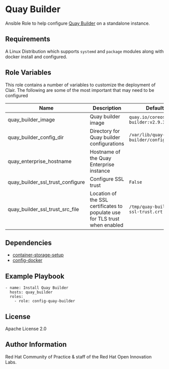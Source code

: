 # Quay Builder

Ansible Role to help configure [Quay Builder](https://coreos.com/quay-enterprise/docs/latest/build-support.html) on a standalone instance.

## Requirements

A Linux Distribution which supports `systemd` and `package` modules along with docker install and configured.

## Role Variables

This role contains a number of variables to customize the deployment of Clair. The following are some of the most important that may need to be configured

| Name | Description | Default|
|---|---|---|
|quay_builder_image|Quay builder image|`quay.io/coreos/quay-builder:v2.9.3`|
|quay_builder_config_dir|Directory for Quay builder configurations| `/var/lib/quay-builder/config`| 
|quay_enterprise_hostname|Hostname of the Quay Enterprise instance| |
|quay_builder_ssl_trust_configure|Configure SSL trust|`False`|
|quay_builder_ssl_trust_src_file|Location of the SSL certificates to populate use for TLS trust when enabled|`/tmp/quay-builder-ssl-trust.crt`|


## Dependencies

* [container-storage-setup](../config-container-storage-setup)
* [config-docker](../config-docker)


## Example Playbook

```
- name: Install Quay Builder
  hosts: quay_builder
  roles:
    - role: config-quay-builder
```

## License

Apache License 2.0

## Author Information

Red Hat Community of Practice & staff of the Red Hat Open Innovation Labs.